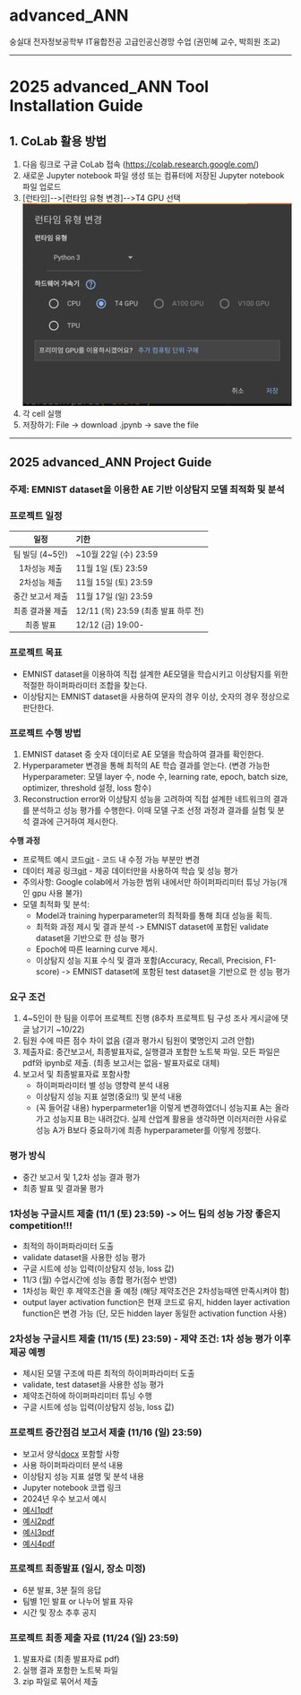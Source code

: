 # advanced_ANN
숭실대 전자정보공학부 IT융합전공 고급인공신경망 수업 (권민혜 교수, 박희원 조교)

---

# 2025 advanced_ANN Tool Installation Guide
## 1. CoLab 활용 방법
1. 다음 링크로 구글 CoLab 접속 (https://colab.research.google.com/)
2. 새로운 Jupyter notebook 파일 생성 또는 컴퓨터에 저장된 Jupyter notebook 파일 업로드
3. [런타임]-->[런타임 유형 변경]-->T4 GPU 선택
   ![img.png](2024/img/img1.png)
4. 각 cell 실행
5. 저장하기: File -> download .jpynb -> save the file

---

## 2025 advanced_ANN Project Guide
### 주제: EMNIST dataset을 이용한 AE 기반 이상탐지 모델 최적화 및 분석
### 프로젝트 일정

|      일정       | 기한                    |
|:-------------:|:----------------------|
|    팀 빌딩 (4~5인)  | ~10월 22일 (수) 23:59 |
|    1차성능 제출    | 11월 1일 (토) 23:59 |
|    2차성능 제출     | 11월 15일 (토) 23:59 |
|     중간 보고서 제출     | 11월 17일 (일) 23:59  |
|   최종 결과물 제출   | 12/11 (목) 23:59 (최종 발표 하루 전) |
|     최종 발표     | 12/12 (금) 19:00- |

### 프로젝트 목표
- EMNIST dataset을 이용하여 직접 설계한 AE모델을 학습시키고 이상탐지를 위한 적절한 하이퍼파라미터 조합을 찾는다.
- 이상탐지는 EMNIST dataset을 사용하여 문자의 경우 이상, 숫자의 경우 정상으로 판단한다.

### 프로젝트 수행 방법
1. EMNIST dataset 중 숫자 데이터로 AE 모델을 학습하여 결과를 확인한다.
2. Hyperparameter 변경을 통해 최적의 AE 학습 결과를 얻는다. (변경 가능한 Hyperparameter: 모델 layer 수, node 수, learning rate, epoch, batch size, optimizer, threshold 설정, loss 함수)
3. Reconstruction error와 이상탐지 성능을 고려하여 직접 설계한 네트워크의 결과를 분석하고 성능 평가를 수행한다. 이때 모델 구조 선정 과정과 결과를 실험 및 분석 결과에 근거하여 제시한다.

**수행 과정**
- 프로젝트 예시 코드[git](https://github.com/bmil-ssu/advanced_ann/blob/main/2025/Code/Advanced_Ann_project.ipynb) - 코드 내 수정 가능 부분만 변경
- 데이터 제공 링크[git](https://github.com/bmil-ssu/advanced_ann/blob/main/2025/Dataset/Data.md) - 제공 데이터만을 사용하여 학습 및 성능 평가
- 주의사항: Google colab에서 가능한 범위 내에서만 하이퍼파리미터 튜닝 가능(개인 gpu 사용 불가)
- 모델 최적화 및 분석:
   - Model과 training hyperparameter의 최적화를 통해 최대 성능을 획득.
   - 최적화 과정 제시 및 결과 분석 -> EMNIST dataset에 포함된 validate dataset을 기반으로 한 성능 평가
   - Epoch에 따른 learning curve 제시.
   - 이상탐지 성능 지표 수식 및 결과 포함(Accuracy, Recall, Precision, F1-score) -> EMNIST dataset에 포함된 test dataset을 기반으로 한 성능 평가

### 요구 조건
1. 4~5인이 한 팀을 이루어 프로젝트 진행 (8주차 프로젝트 팀 구성 조사 게시글에 댓글 남기기 ~10/22) 
2. 팀원 수에 따른 점수 차이 없음 (결과 평가시 팀원이 몇명인지 고려 안함)
3. 제출자료: 중간보고서, 최종발표자료, 실행결과 포함한 노트북 파일. 모든 파일은 pdf와 ipynb로 제출. (최종 보고서는 없음- 발표자료로 대체)
4. 보고서 및 최종발표자료 포함사항
   - 하이퍼파라미터 별 성능 영향력 분석 내용
   - 이상탐지 성능 지표 설명(중요!!) 및 분석 내용 
   - (꼭 들어갈 내용) hyperparmeter1을 이렇게 변경하였더니 성능지표 A는 올라가고 성능지표 B는 내려갔다. 실제 산업계 활용을 생각하면 이러저러한 사유로 성능 A가 B보다 중요하기에 최종 hyperparameter를 이렇게 정했다.

### 평가 방식
- 중간 보고서 및 1,2차 성능 결과 평가
- 최종 발표 및 결과물 평가

### 1차성능 구글시트 제출 (11/1 (토) 23:59) -> 어느 팀의 성능 가장 좋은지 competition!!!
- 최적의 하이퍼파라미터 도출
- validate dataset을 사용한 성능 평가
- 구글 시트에 성능 입력(이상탐지 성능, loss 값)
- 11/3 (월) 수업시간에 성능 종합 평가(점수 반영)
- 1차성능 확인 후 제약조건을 줄 예정 (해당 제약조건은 2차성능때엔 만족시켜야 함)
- output layer activation function은 현재 코드로 유지, hidden layer activation function은 변경 가능 (단, 모든 hidden layer 동일한 activation function 사용)

### 2차성능 구글시트 제출 (11/15 (토) 23:59) - 제약 조건: 1차 성능 평가 이후 제공 예쩡
- 제시된 모델 구조에 따른 최적의 하이퍼파라미터 도출
- validate, test dataset을 사용한 성능 평가
- 제약조건하에 하이퍼파리미터 튜닝 수행
- 구글 시트에 성능 입력(이상탐지 성능, loss 값)

### 프로젝트 중간점검 보고서 제출 (11/16 (일) 23:59)
- 보고서 양식[docx](https://docs.google.com/document/d/1sC790ydDjOc1SSC0iIX1TJ7t02GId3QY/edit?usp=sharing&ouid=115661534345468656315&rtpof=true&sd=true)
포함할 사항
- 사용 하이퍼파라미터 분석 내용
- 이상탐지 성능 지표 설명 및 분석 내용
- Jupyter notebook 코랩 링크
- 2024년 우수 보고서 예시
- [예시1pdf](https://drive.google.com/file/d/1LkUXHj3FYNyKy3jL8516OAm-nX6fB0B2/view?usp=sharing)
- [예시2pdf](https://drive.google.com/file/d/1NelIp0Oba2Q0wxDQT9Z88i-UTM_-x74e/view?usp=sharing)
- [예시3pdf](https://drive.google.com/file/d/1o01QoZyTOMHjmxJT80-MRCGUYPHKScjd/view?usp=sharing)
- [예시4pdf](https://drive.google.com/file/d/1zS6WSQhIk6XPNEwh9rNeaGc2hLW2xiJW/view?usp=sharing)

### 프로젝트 최종발표 (일시, 장소 미정)
- 6분 발표, 3분 질의 응답
- 팀별 1인 발표 or 나누어 발표 자유
- 시간 및 장소 추후 공지
  
### 프로젝트 최종 제출 자료 (11/24 (일) 23:59)
1) 발표자료 (최종 발표자료 pdf)
2) 실행 결과 포함한 노트북 파일
3) zip 파일로 묶어서 제출
  

